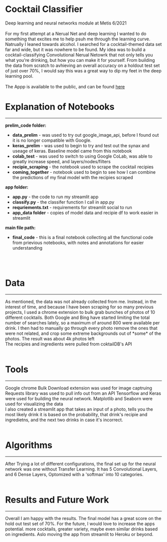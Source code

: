 # Cocktail Classifier
Deep learning and neural networks module at Metis
6/2021
<br>
<br>
For my first attempt at a Nerual Net and deep learning I wanted to do something that excites me to help psuh me through the learning curve. Natrually I leaned towards alcohol. I searched for a cocktail-themed data set far and wide, but it was nowhere to be found. My idea was to build a cocktail-classifying Convolutional Nerual Netowrk that not only tells you what you're drinking, but how you can make it for yourself. From building the data from scratch to avhieving an overall accuracy on a holdout test set of just over 70%, I would say this was a great way to dip my feet in the deep learning pool.
<br>
<br>
The Appp is available to the public, and can be found [here](https://share.streamlit.io/michaelharnett/cocktail_classifier/main/app/app.py)


# Explanation of Notebooks
<hr></hr>
<b>prelim_code folder:</b>
<ul>
  <li><b>data_prelim</b> - was used to try out google_image_api, before I found out it is no longer compatible with Google.</li>
  <li><b>keras_prelim</b> - was used to begin to try and test out the synax and useage of keras. Baseline model came from this notebook</li>
  <li><b>colab_test</b> - was used to switch to using Google CoLab, was able to greatly increase speed, and layers/nodes/filters</li>
  <li><b>recipie_scraping</b> - the notebook used to scrape the cocktail recipies</li>
  <li><b>coming_together</b> - notebook used to begin to see how I can combine the predictions of my final model with the recipies scraped</li>
</ul>
<b>app folder:</b>
<ul>
  <li><b>app.py</b> - the code to run my streamlit app</li>
  <li><b>classify.py</b> - the classifer function I call in app.py</li>
  <li><b>requriements.txt</b> - requirements for streamlit social to run</li>
  <li><b>app_data folder</b> - copies of model data and recipie df to work easier in streamlit
</ul>
<b>main file path:</b>
<ul>
 <li><b>final_code</b> - this is a final notebook collecting all the functional code from prievious notebooks, with notes and annotations for easier understanding</li>
 </ul>
 
  
<br>
<br>


# Data
<hr></hr>
As mentioned, the data was not already collected from me. Instead, in the interest of time, and because I have been scraping for so many previous projects, I used a chrome extension to bulk grab bunches of photos of 10 different cocktails. Both Google and Bing have started limiting the total number of searches lately, so a maximum of around 800 were available per drink. I then had to manually go through every photo remove the ones that were not related, and crop some extreme backgrounds out of *some* of the photos. The result was about 4k photos left 
<br>
The recipies and ingredients were pulled from coktailDB's API

<br>
<br>


# Tools 
<hr></hr>
Google chrome Bulk Download extension was used for image captruing
Requests library was used to pull info out from an API 
Tensorflow and Keras were used for building the neural network. 
Matplotlib and Seaborn were used for visualizing the data
<br>
I also created a streamlit app that takes an input of a photo, tells you the most likely drink it is based on the probability, that drink's recipie and ingredietns,
and the next two drinks in case it's incorrect.

<br>
<br>


# Algorithms
<hr></hr>
After Trying a lot of different configurations, the final set up for the neural network was one without Transfer Learning. It has 5 Convolutional Layers, and 6 Dense Layers, Optomized with a 'softmax' into 10 categories.
<br>
<br>


# Results and Future Work
<hr></hr>
Overall I am happy with the results. The final model has a great score on the hold out test set of 70%. For the future, I would love to increase the apps potential. more cocktails, greater variety, maybe even similar drinks based on ingredients.
Aslo moving the app from streamlit to Heroku or beyond.
